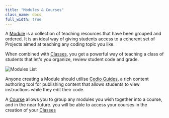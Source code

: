 ```yaml
---
title: "Modules & Courses"
class_name: docs
full_width: true
---
```


A [Module](/docs/dashboard/modules/) is a collection of teaching resources that have been grouped and ordered. It is an ideal way of giving students access to a coherent set of Projects aimed at teaching any coding topic you like.

When combined with [Classes](/docs/dashboard/classes/), you get a powerful way of teaching a class of students that let's you organize, review student code and grade.

![Modules List](/img/docs/module_list.png)

Anyone creating a Module should utilise [Codio Guides](/docs/ide/tools/guides/), a rich content authoring tool for publishing content that allows students to view instructions while they edit their code.

A [Course](/docs/dashboard/courses/) allows you to group any modules you wish together into a course, and in the near future. you will be able to access your courses in the creation of your [Classes](/docs/dashboard/classes)